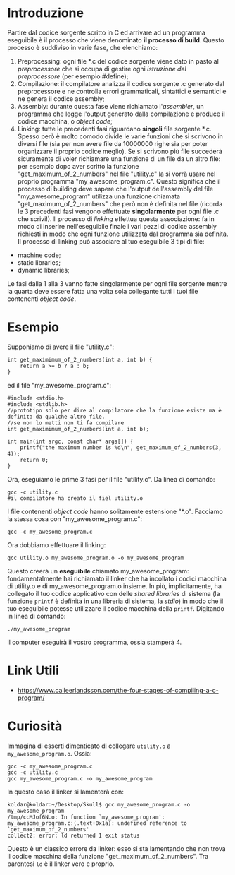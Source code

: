 Introduzione
============

Partire dal codice sorgente scritto in C ed arrivare ad un programma eseguibile è il processo che viene denominato **il processo di build**. Questo processo è suddiviso in varie fase, che elenchiamo:

1. Preprocessing: ogni file *.c del codice sorgente viene dato in pasto al *preprocessore* che si occupa di gestire ogni *istruzione del preprocessore* (per esempio #define);
2. Compilazione: il compilatore analizza il codice sorgente .c generato dal preprocessore e ne controlla errori grammaticali, sintattici e semantici e ne genera il codice assembly;
3. Assembly: durante questa fase viene richiamato l'*assembler*, un programma che legge l'output generato dalla compilazione e produce il codice macchina, o *object code*;
4. Linking: tutte le precedenti fasi riguardano **singoli** file sorgente *.c. Spesso però è molto comodo divide le varie funzioni che si scrivono in diversi file (sia per non avere file da 10000000 righe sia per poter organizzare il proprio codice meglio). Se si scrivono più file succederà sicuramente di voler richiamare una funzione di un file da un altro file: per esempio dopo aver scritto la funzione "get_maximum_of_2_numbers" nel file "utility.c" la si vorrà usare nel proprio programma "my_awesome_program.c". Questo significa che il processo di building deve sapere che l'output dell'assembly del file "my_awesome_program" utilizza una funzione chiamata "get_maximum_of_2_numbers" che però non è definita nel file (ricorda le 3 precedenti fasi vengono effettuate **singolarmente** per ogni file .c che scrivi!). Il processo di *linking* effettua questa associazione: fa in modo di inserire nell'eseguibile finale i vari pezzi di codice assembly richiesti in modo che ogni funzione utilizzata dal programma sia definita. Il processo di linking può associare al tuo eseguibile 3 tipi di file:
 * machine code;
 * static libraries;
 * dynamic libraries;

Le fasi dalla 1 alla 3 vanno fatte singolarmente per ogni file sorgente mentre la quarta deve essere fatta una volta sola collegante tutti i tuoi file contenenti *object code*.

Esempio
=======

Supponiamo di avere il file "utility.c":

    int get_maximimum_of_2_numbers(int a, int b) {
        return a >= b ? a : b;
    }
    
ed il file "my_awesome_program.c":

    #include <stdio.h>
    #include <stdlib.h>
    //prototipo solo per dire al compilatore che la funzione esiste ma è definita da qualche altro file.
    //se non lo metti non ti fa compilare
    int get_maximimum_of_2_numbers(int a, int b);
    
    int main(int argc, const char* args[]) {
        printf("the maximum number is %d\n", get_maximum_of_2_numbers(3, 4));
        return 0;
    }
    
Ora, eseguiamo le prime 3 fasi per il file "utility.c". Da linea di comando:

    gcc -c utility.c
    #il compilatore ha creato il fiel utility.o
    
I file contenenti *object code* hanno solitamente estensione "*.o". Facciamo la stessa cosa con "my_awesome_program.c":

    gcc -c my_awesome_program.c

Ora dobbiamo effettuare il linking:

    gcc utility.o my_awesome_program.o -o my_awesome_program
    
Questo creerà un **eseguibile** chiamato my_awesome_program: fondamentalmente hai richiamato il linker che ha incollato i codici macchina di utility.o e di my_awesome_program.o insieme. In più, implicitamente, ha collegato il tuo codice applicativo con delle *shared libraries* di sistema (la funzione `printf` è definita in una libreria di sistema, la *stdio*) in modo che il tuo eseguibile potesse utilizzare il codice macchina della `printf`. Digitando in linea di comando:

    ./my_awesome_program
    
il computer eseguirà il vostro programma, ossia stamperà 4.

    
Link Utili
==========

* https://www.calleerlandsson.com/the-four-stages-of-compiling-a-c-program/


Curiosità
=========

Immagina di esserti dimenticato di collegare `utility.o` a `my_awesome_program.o`. Ossia:

    gcc -c my_awesome_program.c
    gcc -c utility.c
    gcc my_awesome_program.c -o my_awesome_program
    
In questo caso il linker si lamenterà con:

    koldar@koldar:~/Desktop/Skull$ gcc my_awesome_program.c -o my_awesome_program
    /tmp/ccMJof6N.o: In function `my_awesome_program':
    my_awesome_program.c:(.text+0x1a): undefined reference to `get_maximum_of_2_numbers'
    collect2: error: ld returned 1 exit status
    
Questo è un classico errore da linker: esso si sta lamentando che non trova il codice macchina della funzione "get_maximum_of_2_numbers". Tra parentesi `ld` è il linker vero e proprio.
